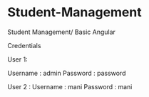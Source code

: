 # Student-Management
Student Management/ Basic Angular

Credentials

User 1:

Username : admin
Password : password

User 2 :
Username : mani
Password : mani
